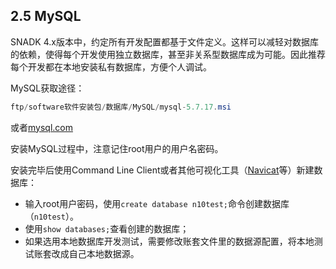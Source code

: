## 2.5 MySQL

SNADK 4.x版本中，约定所有开发配置都基于文件定义。这样可以减轻对数据库的依赖，使得每个开发使用独立数据库，甚至非关系型数据库成为可能。因此推荐每个开发都在本地安装私有数据库，方便个人调试。

MySQL获取途径：

```java
ftp/software软件安装包/数据库/MySQL/mysql-5.7.17.msi
```

或者[mysql.com](https://www.mysql.com/)

安装MySQL过程中，注意记住root用户的用户名密码。

安装完毕后使用Command Line Client或者其他可视化工具（[Navicat](https://www.navicat.com/en/products/navicat-for-mysql)等）新建数据库：

* 输入root用户密码，使用`create database n10test;`命令创建数据库（`n10test`）。
* 使用`show databases;`查看创建的数据库；
* 如果选用本地数据库开发测试，需要修改账套文件里的数据源配置，将本地测试账套改成自己本地数据源。



